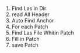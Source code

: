 1. Find Las in Dir
2. read All Header
3. Auto Find Anchor             
4. For each Patch
5. Find Las File Whitin Patch
6. Fill in Patch
7. save Patch